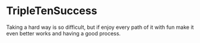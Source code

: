 # TripleTenSuccess
Taking a hard way is so difficult, but if enjoy every path of it with fun make it even better works and having a good process.
